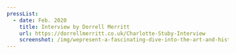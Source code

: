 ```yaml
---
pressList:
  - date: Feb. 2020
    title: Interview by Dorrell Merritt
    url: https://dorrellmerritt.co.uk/Charlotte-Stuby-Interview
    screenshot: /img/wepresent-a-fascinating-dive-into-the-art-and-history-of-tarot.png
---
```

